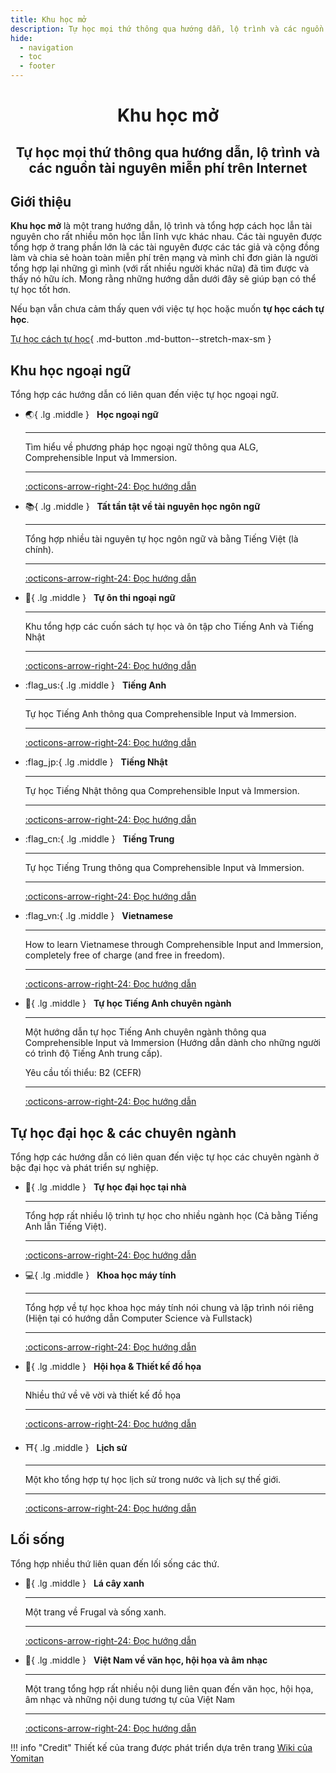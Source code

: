 ```yaml
---
title: Khu học mở
description: Tự học mọi thứ thông qua hướng dẫn, lộ trình và các nguồn tài nguyên miễn phí trên Internet
hide:
  - navigation
  - toc
  - footer
---
```

# <div style="text-align: center">Khu học mở</div>
## <p style="text-align: center">Tự học mọi thứ thông qua hướng dẫn, lộ trình và các nguồn tài nguyên miễn phí trên Internet</p>


## Giới thiệu
**Khu học mở** là một trang hướng dẫn, lộ trình và tổng hợp cách học lẫn tài nguyên cho rất nhiều môn học lẫn lĩnh vực khác nhau. Các tài nguyên được tổng hợp ở trang phần lớn là các tài nguyên được các tác giả và cộng đồng làm và chia sẻ hoàn toàn miễn phí trên mạng và mình chỉ đơn giản là người tổng hợp lại những gì mình (với rất nhiều người khác nữa) đã tìm được và thấy nó hữu ích. Mong rằng những hướng dẫn dưới đây sẽ giúp bạn có thể tự học tốt hơn.

Nếu bạn vẫn chưa cảm thấy quen với việc tự học hoặc muốn **tự học cách tự học**. 

[Tự học cách tự học](huong-dan-tu-hoc/huong-dan-tu-hoc.md){ .md-button .md-button--stretch-max-sm }


## Khu học ngoại ngữ

Tổng hợp các hướng dẫn có liên quan đến việc tự học ngoại ngữ.

<div class="grid cards" markdown>


-   :earth_asia:{ .lg .middle } &nbsp;
    __Học ngoại ngữ__

    ---

    Tìm hiểu về phương pháp học ngoại ngữ thông qua ALG, Comprehensible Input và Immersion.

    ---

    [:octicons-arrow-right-24: Đọc hướng dẫn](./ngoai-ngu/)

-   :books:{ .lg .middle } &nbsp;
    __Tất tần tật về tài nguyên học ngôn ngữ__

    ---

    Tổng hợp nhiều tài nguyên tự học ngôn ngữ và bằng Tiếng Việt (là chính).

    ---

    [:octicons-arrow-right-24: Đọc hướng dẫn](./awesome-ngon-ngu/)

-   :newspaper:{ .lg .middle } &nbsp;
    __Tự ôn thi ngoại ngữ__

    ---

    Khu tổng hợp các cuốn sách tự học và ôn tập cho Tiếng Anh và Tiếng Nhật 

    ---

    [:octicons-arrow-right-24: Đọc hướng dẫn](./luyen-thi-ngon-ngu/)

-   :flag_us:{ .lg .middle } &nbsp;
    __Tiếng Anh__

    ---

    Tự học Tiếng Anh thông qua Comprehensible Input và Immersion. 

    ---

    [:octicons-arrow-right-24: Đọc hướng dẫn](./tieng-anh/)

-   :flag_jp:{ .lg .middle } &nbsp;
    __Tiếng Nhật__

    ---

    Tự học Tiếng Nhật thông qua Comprehensible Input và Immersion. 

    ---

    [:octicons-arrow-right-24: Đọc hướng dẫn](./tieng-nhat/)

-   :flag_cn:{ .lg .middle } &nbsp;
    __Tiếng Trung__

    ---

    Tự học Tiếng Trung thông qua Comprehensible Input và Immersion. 

    ---

    [:octicons-arrow-right-24: Đọc hướng dẫn](./tieng-trung/)

-   :flag_vn:{ .lg .middle } &nbsp;
    __Vietnamese__

    ---

    How to learn Vietnamese through Comprehensible Input and Immersion, completely free of charge (and free in freedom).

    ---

    [:octicons-arrow-right-24: Đọc hướng dẫn](./tieng-trung/)

-   :money_with_wings:{ .lg .middle } &nbsp;
    __Tự học Tiếng Anh chuyên ngành__

    ---

    Một hướng dẫn tự học Tiếng Anh chuyên ngành thông qua Comprehensible Input và Immersion (Hướng dẫn dành cho những người có trình độ Tiếng Anh trung cấp). 
    
    Yêu cầu tối thiểu: B2 (CEFR) 

    ---

    [:octicons-arrow-right-24: Đọc hướng dẫn](./tieng-anh-chuyen-nganh/)

</div>


## Tự học đại học & các chuyên ngành

Tổng hợp các hướng dẫn có liên quan đến việc tự học các chuyên ngành ở bậc đại học và phát triển sự nghiệp.

<div class="grid cards" markdown>

-   :school:{ .lg .middle } &nbsp;
    __Tự học đại học tại nhà__

    ---

    Tổng hợp rất nhiều lộ trình tự học cho nhiều ngành học (Cả bằng Tiếng Anh lẫn Tiếng Việt).

    ---

    [:octicons-arrow-right-24: Đọc hướng dẫn](./tu-hoc-dai-hoc/)

-   :computer:{ .lg .middle } &nbsp;
    __Khoa học máy tính__

    ---

    Tổng hợp về tự học khoa học máy tính nói chung và lập trình nói riêng (Hiện tại có hướng dẫn Computer Science và Fullstack)

    ---

    [:octicons-arrow-right-24: Đọc hướng dẫn](./khoa-hoc-may-tinh)

-   :art:{ .lg .middle } &nbsp;
    __Hội họa & Thiết kế đồ họa__

    ---

    Nhiều thứ về vẽ vời và thiết kế đồ họa

    ---

    [:octicons-arrow-right-24: Đọc hướng dẫn](./ve/)

-   :shinto_shrine:{ .lg .middle } &nbsp;
    __Lịch sử__

    ---

    Một kho tổng hợp tự học lịch sử trong nước và lịch sự thế giới.

    ---

    [:octicons-arrow-right-24: Đọc hướng dẫn](./lich-su/)

</div>

## Lối sống

Tổng hợp nhiều thứ liên quan đến lối sống các thứ.

<div class="grid cards" markdown>

-   :leafy_green:{ .lg .middle } &nbsp;
    __Lá cây xanh__

    ---

    Một trang về Frugal và sống xanh.

    ---

    [:octicons-arrow-right-24: Đọc hướng dẫn](./la-cay-xanh/)

-   :pencil:{ .lg .middle } &nbsp;
    __Việt Nam về văn học, hội họa và âm nhạc__

    ---

    Một trang tổng hợp rất nhiều nội dung liên quan đến văn học, hội họa, âm nhạc và những nội dung tương tự của Việt Nam

    ---

    [:octicons-arrow-right-24: Đọc hướng dẫn](./viet-nam-toi/)

</div>

!!! info "Credit"
    Thiết kế của trang được phát triển dựa trên trang [Wiki của Yomitan](https://yomitan.wiki/)
